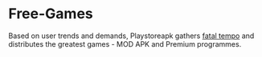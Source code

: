 # Free-Games
Based on user trends and demands, Playstoreapk gathers <a href="https://playstoreapk.com/real-bout-fatal-fury-apk/">fatal tempo</a> and distributes the greatest games - MOD APK and Premium programmes.

